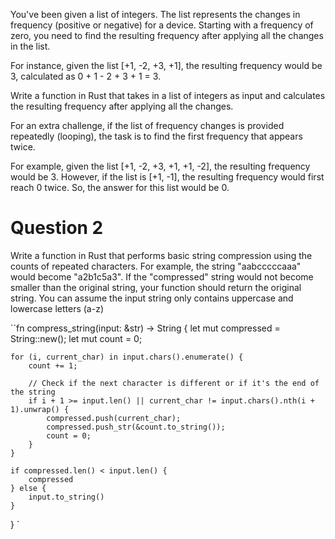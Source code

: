 You've been given a list of integers. The list represents the changes in frequency (positive or negative) for a device. Starting with a frequency of zero, you need to find the resulting frequency after applying all the changes in the list.

For instance, given the list [+1, -2, +3, +1], the resulting frequency would be 3, calculated as 0 + 1 - 2 + 3 + 1 = 3.

Write a function in Rust that takes in a list of integers as input and calculates the resulting frequency after applying all the changes.

For an extra challenge, if the list of frequency changes is provided repeatedly (looping), the task is to find the first frequency that appears twice.

For example, given the list [+1, -2, +3, +1, +1, -2], the resulting frequency would be 3. However, if the list is [+1, -1], the resulting frequency would first reach 0 twice. So, the answer for this list would be 0.


# Question 2
Write a function in Rust that performs basic string compression using the counts of repeated characters. For example, the string "aabcccccaaa" would become "a2b1c5a3". If the "compressed" string would not become smaller than the original string, your function should return the original string. You can assume the input string only contains uppercase and lowercase letters (a-z)

``fn compress_string(input: &str) -> String {
let mut compressed = String::new();
let mut count = 0;

    for (i, current_char) in input.chars().enumerate() {
        count += 1;

        // Check if the next character is different or if it's the end of the string
        if i + 1 >= input.len() || current_char != input.chars().nth(i + 1).unwrap() {
            compressed.push(current_char);
            compressed.push_str(&count.to_string());
            count = 0;
        }
    }

    if compressed.len() < input.len() {
        compressed
    } else {
        input.to_string()
    }
}
`